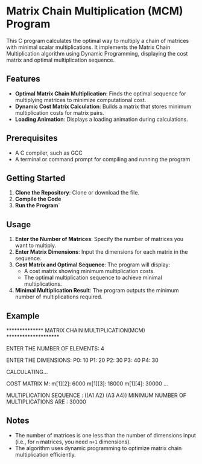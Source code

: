 # Matrix Chain Multiplication (MCM) Program

This C program calculates the optimal way to multiply a chain of matrices with minimal scalar multiplications. It implements the Matrix Chain Multiplication algorithm using Dynamic Programming, displaying the cost matrix and optimal multiplication sequence.

## Features

- **Optimal Matrix Chain Multiplication**: Finds the optimal sequence for multiplying matrices to minimize computational cost.
- **Dynamic Cost Matrix Calculation**: Builds a matrix that stores minimum multiplication costs for matrix pairs.
- **Loading Animation**: Displays a loading animation during calculations.

## Prerequisites

- A C compiler, such as GCC
- A terminal or command prompt for compiling and running the program

## Getting Started

1. **Clone the Repository**: Clone or download the file.
2. **Compile the Code**
3. **Run the Program**`

## Usage

1. **Enter the Number of Matrices**: Specify the number of matrices you want to multiply.
2. **Enter Matrix Dimensions**: Input the dimensions for each matrix in the sequence.
3. **Cost Matrix and Optimal Sequence**: The program will display:
   - A cost matrix showing minimum multiplication costs.
   - The optimal multiplication sequence to achieve minimal multiplications.
4. **Minimal Multiplication Result**: The program outputs the minimum number of multiplications required.

## Example

************** MATRIX CHAIN MULTIPLICATION(MCM) ********************

ENTER THE NUMBER OF ELEMENTS: 4

ENTER THE DIMENSIONS: P0: 10 P1: 20 P2: 30 P3: 40 P4: 30

CALCULATING...

COST MATRIX M: m[1][2]: 6000 m[1][3]: 18000 m[1][4]: 30000 ...

MULTIPLICATION SEQUENCE : ((A1 A2) (A3 A4)) MINIMUM NUMBER OF MULTIPLICATIONS ARE : 30000


## Notes

- The number of matrices is one less than the number of dimensions input (i.e., for `n` matrices, you need `n+1` dimensions).
- The algorithm uses dynamic programming to optimize matrix chain multiplication efficiently.
